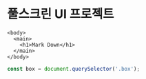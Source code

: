 # 풀스크린 UI 프로젝트

```
<body>
  <main>
    <h1>Mark Down</h1>
  </main>
</body>
```

```javascript
const box = document.querySelector('.box');
```
